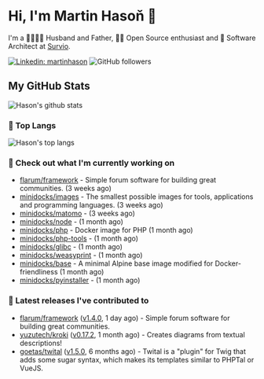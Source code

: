 # Hi, I'm Martin Hasoň 👋

I'm a 👨‍👩‍👧‍👦 Husband and Father, 🧑‍💻 Open Source enthusiast and 📐 Software Architect at [Survio](https://www.survio.com).

[![Linkedin: martinhason](https://img.shields.io/badge/-Martin%20Hasoň-blue?style=flat-square&logo=Linkedin&logoColor=white&link=https://www.linkedin.com/in/martinhason/)](https://www.linkedin.com/in/martinhason/)
![GitHub followers](https://img.shields.io/github/followers/hason?label=Follow&style=social)


## My GitHub Stats
![Hason's github stats](https://github-readme-stats.vercel.app/api?username=hason&show_icons=true&include_all_commits=true&theme=dracula&hide_border=true&hide_title=true)

### 💾 Top Langs
![Hason's top langs](https://github-readme-stats.vercel.app/api/top-langs/?username=hason&layout=compact&theme=dracula&hide_border=true&hide_title=true)

### 👷 Check out what I'm currently working on

- [flarum/framework](https://github.com/flarum/framework) - Simple forum software for building great communities. (3 weeks ago)
- [minidocks/images](https://github.com/minidocks/images) - The smallest possible images for tools, applications and programming languages. (3 weeks ago)
- [minidocks/matomo](https://github.com/minidocks/matomo) -  (3 weeks ago)
- [minidocks/node](https://github.com/minidocks/node) -  (1 month ago)
- [minidocks/php](https://github.com/minidocks/php) - Docker image for PHP (1 month ago)
- [minidocks/php-tools](https://github.com/minidocks/php-tools) -  (1 month ago)
- [minidocks/glibc](https://github.com/minidocks/glibc) -  (1 month ago)
- [minidocks/weasyprint](https://github.com/minidocks/weasyprint) -  (1 month ago)
- [minidocks/base](https://github.com/minidocks/base) - A minimal Alpine base image modified for Docker-friendliness (1 month ago)
- [minidocks/pyinstaller](https://github.com/minidocks/pyinstaller) -  (1 month ago)

### 🔭 Latest releases I've contributed to

- [flarum/framework](https://github.com/flarum/framework) ([v1.4.0](https://github.com/flarum/framework/releases/tag/v1.4.0), 1 day ago) - Simple forum software for building great communities.
- [yuzutech/kroki](https://github.com/yuzutech/kroki) ([v0.17.2](https://github.com/yuzutech/kroki/releases/tag/v0.17.2), 1 month ago) - Creates diagrams from textual descriptions!
- [goetas/twital](https://github.com/goetas/twital) ([v1.5.0](https://github.com/goetas/twital/releases/tag/v1.5.0), 6 months ago) - Twital is a &#34;plugin&#34; for Twig that adds some sugar syntax, which makes its templates similar to PHPTal or VueJS.
